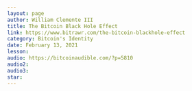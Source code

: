 ```yaml
---
layout: page
author: William Clemente III
title: The Bitcoin Black Hole Effect
link: https://www.bitrawr.com/the-bitcoin-blackhole-effect
category: Bitcoin's Identity
date: February 13, 2021
lesson: 
audio: https://bitcoinaudible.com/?p=5810
audio2: 
audio3: 
star: 
---
```

